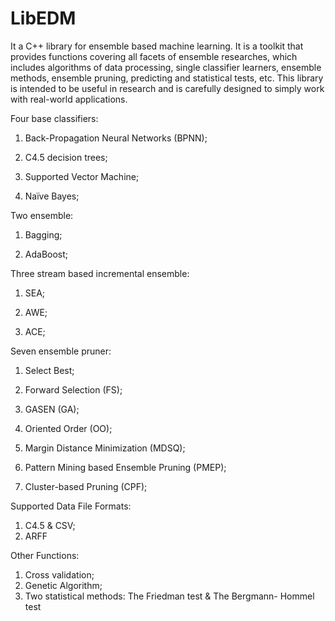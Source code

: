 LibEDM
======

It a C++ library for ensemble based machine learning. It is a toolkit that provides functions covering all facets of ensemble researches, which includes algorithms of data processing, single classifier learners, ensemble methods, ensemble pruning, predicting and statistical tests, etc. This library is intended to be useful in research and is carefully designed to simply work with real-world applications. 


Four base classifiers:

1) Back-Propagation Neural Networks (BPNN);

2) C4.5 decision trees;

3) Supported Vector Machine;

4) Naïve Bayes;


Two ensemble:

1) Bagging;

2) AdaBoost;


Three stream based incremental ensemble:

1) SEA;

2) AWE;

3) ACE;


Seven ensemble pruner:

1) Select Best;

2) Forward Selection (FS);

3) GASEN (GA);

4) Oriented Order (OO);

5) Margin Distance Minimization (MDSQ);

6) Pattern Mining based Ensemble Pruning (PMEP);

7) Cluster-based Pruning (CPF);

Supported Data File Formats:
1) C4.5 & CSV;
2) ARFF

Other Functions:
1) Cross validation;
2) Genetic Algorithm;
3) Two statistical methods: The Friedman test &	The Bergmann- Hommel test
